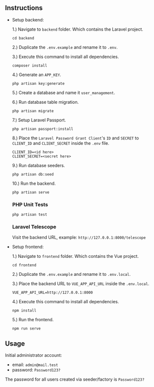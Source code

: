 ## Instructions
- Setup backend:

    1.) Navigate to `backend` folder. Which contains the Laravel project.
    ```
    cd backend
    ```
    2.) Duplicate the `.env.example` and rename it to `.env`.
    
    3.) Execute this command to install all dependencies.
    ```
    composer install
    ```
    
    4.) Generate an `APP_KEY`.
    ```
    php artisan key:generate
    ```
    
    5.) Create a database and name it `user_management`.
    
    6.) Run database table migration.
    ```
    php artisan migrate
    ```
    
    7.) Setup Laravel Passport.
    ```
    php artisan passport:install
    ```
    
    8.) Place the `Laravel Password Grant Client`'s `ID` and `SECRET` to `CLIENT_ID` and `CLIENT_SECRET` inside the `.env` file.
    ```
    CLIENT_ID=<id here>
    CLIENT_SECRET=<secret here>
    ```
    
    9.) Run database seeders.
    ```
    php artisan db:seed
    ```
    
    10.) Run the backend.
    ```
    php artisan serve
    ```
    
    ### PHP Unit Tests
    ```
    php artisan test
    ```
    
    ### Laravel Telescope
    Visit the backend URL, example: `http://127.0.0.1:8000/telescope`

- Setup frontend:

    1.) Navigate to `frontend` folder. Which contains the Vue project.
    ```
    cd frontend
    ```
    
    2.) Duplicate the `.env.example` and rename it to `.env.local`.
    
    3.) Place the backend URL to `VUE_APP_API_URL` inside the `.env.local`.
    ```
    VUE_APP_API_URL=http://127.0.0.1:8000
    ```
    
    4.) Execute this command to install all dependencies.
    ```
    npm install
    ```
    
    5.) Run the frontend.
    ```
    npm run serve
    ```

## Usage
Initial administrator account:
- email: `admin@mail.test`
- password: `Password123?`

The password for all users created via seeder/factory is `Password123?`
